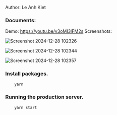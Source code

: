 Author: Le Anh Kiet
### Documents:
Demo: https://youtu.be/v3oMI3lFM2s
Screenshots:

![Screenshot 2024-12-28 102326](https://github.com/user-attachments/assets/e437c871-d58e-4f4c-9dec-9d47b36659e7)

![Screenshot 2024-12-28 102344](https://github.com/user-attachments/assets/8f071230-08ce-417d-925c-d86a43a5935d)


![Screenshot 2024-12-28 102357](https://github.com/user-attachments/assets/a6c3ff3d-9df3-44e6-b529-6894196c6e52)

### Install packages.

```bash
    yarn
```

### Running the production server.

```bash
    yarn start
```
